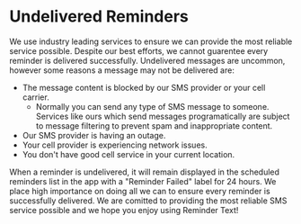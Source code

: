 # Undelivered Reminders

We use industry leading services to ensure we can provide the most reliable service possible. Despite our best efforts, we cannot guarentee every reminder is delivered successfully. Undelivered messages are uncommon, however some reasons a message may not be delivered are:

* The message content is blocked by our SMS provider or your cell carrier.
  * Normally you can send any type of SMS message to someone. Services like ours which send messages programatically are subject to message filtering to prevent spam and inappropriate content.
* Our SMS provider is having an outage.
* Your cell provider is experiencing network issues.
* You don't have good cell service in your current location.

When a reminder is undelivered, it will remain displayed in the scheduled reminders list in the app with a "Reminder Failed" label for 24 hours. We place high importance on doing all we can to ensure every reminder is successfully delivered. We are comitted to providing the most reliable SMS service possible and we hope you enjoy using Reminder Text!

